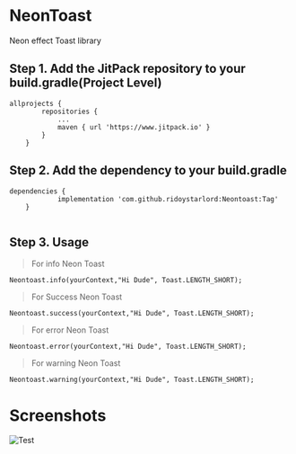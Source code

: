 # NeonToast
 Neon effect Toast library
 
 ## Step 1. Add the JitPack repository to your build.gradle(Project Level)

```
allprojects {
		repositories {
			...
			maven { url 'https://www.jitpack.io' }
		}
	}
````

## Step 2. Add the dependency to your build.gradle

```
dependencies {
	        implementation 'com.github.ridoystarlord:Neontoast:Tag'
	}
	
````

## Step 3. Usage
> For info Neon Toast

```
Neontoast.info(yourContext,"Hi Dude", Toast.LENGTH_SHORT);
```

> For Success Neon Toast

```
Neontoast.success(yourContext,"Hi Dude", Toast.LENGTH_SHORT);
```

> For error Neon Toast

```
Neontoast.error(yourContext,"Hi Dude", Toast.LENGTH_SHORT);
```

> For warning Neon Toast

```
Neontoast.warning(yourContext,"Hi Dude", Toast.LENGTH_SHORT);
```

# Screenshots
![Test](https://emperorempire.com/wp-content/uploads/2020/09/Free-Sync-vs-G-Sync-feature.png)
